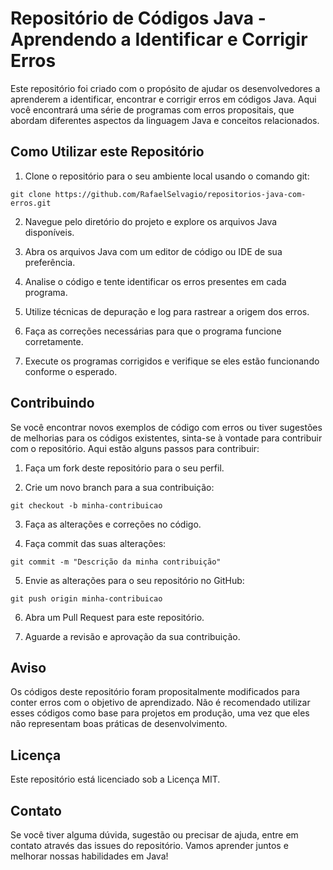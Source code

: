 # Repositório de Códigos Java - Aprendendo a Identificar e Corrigir Erros

Este repositório foi criado com o propósito de ajudar os desenvolvedores a aprenderem a identificar, encontrar e corrigir erros em códigos Java. Aqui você encontrará uma série de programas com erros propositais, que abordam diferentes aspectos da linguagem Java e conceitos relacionados.

## Como Utilizar este Repositório

1. Clone o repositório para o seu ambiente local usando o comando git:

```
git clone https://github.com/RafaelSelvagio/repositorios-java-com-erros.git
```

2. Navegue pelo diretório do projeto e explore os arquivos Java disponíveis.

3. Abra os arquivos Java com um editor de código ou IDE de sua preferência.

4. Analise o código e tente identificar os erros presentes em cada programa.

5. Utilize técnicas de depuração e log para rastrear a origem dos erros.

6. Faça as correções necessárias para que o programa funcione corretamente.

7. Execute os programas corrigidos e verifique se eles estão funcionando conforme o esperado.

## Contribuindo

Se você encontrar novos exemplos de código com erros ou tiver sugestões de melhorias para os códigos existentes, sinta-se à vontade para contribuir com o repositório. Aqui estão alguns passos para contribuir:

1. Faça um fork deste repositório para o seu perfil.

2. Crie um novo branch para a sua contribuição:

```
git checkout -b minha-contribuicao
```

3. Faça as alterações e correções no código.

4. Faça commit das suas alterações:

```
git commit -m "Descrição da minha contribuição"
```

5. Envie as alterações para o seu repositório no GitHub:

```
git push origin minha-contribuicao
```

6. Abra um Pull Request para este repositório.

7. Aguarde a revisão e aprovação da sua contribuição.

## Aviso

Os códigos deste repositório foram propositalmente modificados para conter erros com o objetivo de aprendizado. Não é recomendado utilizar esses códigos como base para projetos em produção, uma vez que eles não representam boas práticas de desenvolvimento.

## Licença

Este repositório está licenciado sob a Licença MIT.

## Contato

Se você tiver alguma dúvida, sugestão ou precisar de ajuda, entre em contato através das issues do repositório. Vamos aprender juntos e melhorar nossas habilidades em Java!
